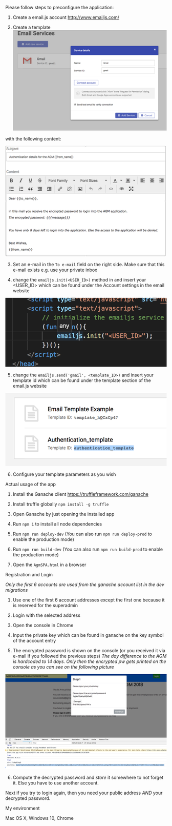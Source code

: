 Please follow steps to preconfigure the application:

1. Create a email.js account http://www.emailjs.com/

2. Create a template ![gmailProvider](/mdPics/gmail_service.png)


with the following content:

![](/mdPics/tempCont.png)


3. Set an e-mail in the `To e-mail` field on the right side. Make sure that this e-mail exists e.g. use your private inbox

4. change the `emailjs.init(<USER_ID>)` method in and insert your <USER_ID> which can be found under the Account settings in the email website

![](/mdPics/initemailjs.png)

5. change the `emailjs.send('gmail', <template_ID>)` and insert your template id which can be found under the template section of the email.js website

![](/mdPics/templId.png)

6. Configure your template parameters as you wish


Actual usage of the app

1. Install the Ganache client https://truffleframework.com/ganache

2. Install truffle globally `npm install -g truffle`

3. Open Ganache by just opening the installed app

4. Run `npm i` to install all node dependencies

5. Run `npm run deploy-dev` (You can also run `npm run deploy-prod` to enable the production mode)

6. Run `npm run build-dev` (You can also run `npm run build-prod` to enable the production mode)

7. Open the `AgmSPA.html` in a browser 


Registration and Login

*Only the first 6 accounts are used from the ganache account list in the dev migrations*

1. Use one of the first 6 account addresses except the first one because it is reserved for the superadmin

2. Login with the selected address

3. Open the console in Chrome

4. Input the private key which can be found in ganache on the key symbol of the account entry

5. The encrypted password is shown on the console (or you received it via e-mail if you followed the previous steps)
*The day difference to the AGM is hardcoded to 14 days. Only then the encrypted pw gets printed on the console as you can see on the following picture*

![](/mdPics/login.png)

6. Compute the decrypted password and *store* it somewhere to not forget it. Else you have to use another account.

Next if you try to login again, then you need your public address *AND* your decrypted password.




My environment

Mac OS X, Windows 10, Chrome

